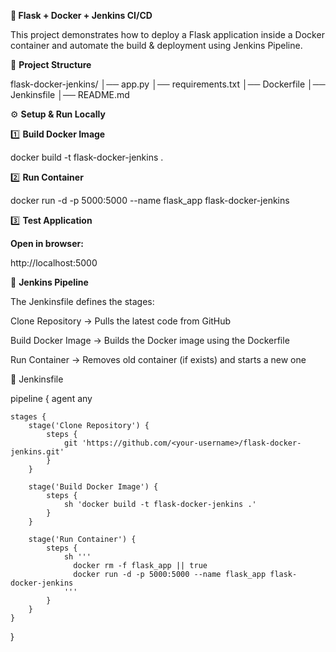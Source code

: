 **🚀 Flask + Docker + Jenkins CI/CD**

This project demonstrates how to deploy a Flask application inside a Docker container and automate the build & deployment using Jenkins Pipeline.

📂 **Project Structure**

flask-docker-jenkins/
│── app.py
│── requirements.txt
│── Dockerfile
│── Jenkinsfile
│── README.md


⚙️ **Setup & Run Locally**

 1️⃣ **Build Docker Image**
 
  docker build -t flask-docker-jenkins .

 2️⃣ **Run Container**
 
  docker run -d -p 5000:5000 --name flask_app flask-docker-jenkins

 3️⃣ **Test Application**

**Open in browser:**

http://localhost:5000


🔄 **Jenkins Pipeline**

The Jenkinsfile defines the stages:

Clone Repository → Pulls the latest code from GitHub

Build Docker Image → Builds the Docker image using the Dockerfile

Run Container → Removes old container (if exists) and starts a new one


📄 Jenkinsfile

pipeline {
    agent any

    stages {
        stage('Clone Repository') {
            steps {
                git 'https://github.com/<your-username>/flask-docker-jenkins.git'
            }
        }

        stage('Build Docker Image') {
            steps {
                sh 'docker build -t flask-docker-jenkins .'
            }
        }

        stage('Run Container') {
            steps {
                sh '''
                  docker rm -f flask_app || true
                  docker run -d -p 5000:5000 --name flask_app flask-docker-jenkins
                '''
            }
        }
    }
}



